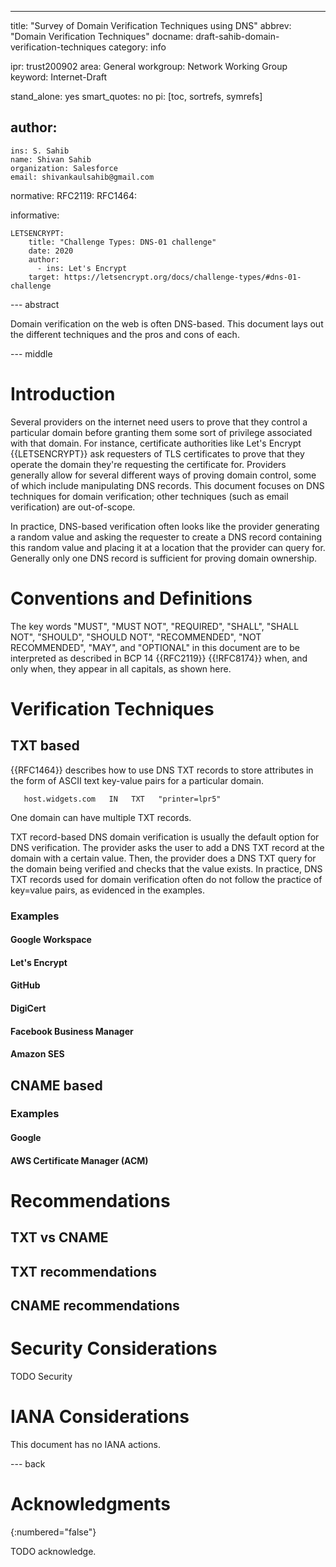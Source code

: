 ---
title: "Survey of Domain Verification Techniques using DNS"
abbrev: "Domain Verification Techniques"
docname: draft-sahib-domain-verification-techniques
category: info

ipr: trust200902
area: General
workgroup: Network Working Group
keyword: Internet-Draft

stand_alone: yes
smart_quotes: no
pi: [toc, sortrefs, symrefs]

author:
 -
    ins: S. Sahib
    name: Shivan Sahib
    organization: Salesforce
    email: shivankaulsahib@gmail.com

normative:
  RFC2119:
  RFC1464:

informative:

    LETSENCRYPT:
        title: "Challenge Types: DNS-01 challenge"
        date: 2020
        author:
          - ins: Let's Encrypt
        target: https://letsencrypt.org/docs/challenge-types/#dns-01-challenge



--- abstract

Domain verification on the web is often DNS-based. This document lays out the different techniques and the pros and cons of each.

--- middle

# Introduction

Several providers on the internet need users to prove that they control a particular domain before granting them some sort of privilege associated with that domain. For instance, certificate authorities like Let's Encrypt {{LETSENCRYPT}} ask requesters of TLS certificates to prove that they operate the domain they're requesting the certificate for. Providers generally allow for several different ways of proving domain control, some of which include manipulating DNS records. This document focuses on DNS techniques for domain verification; other techniques (such as email verification) are out-of-scope.

In practice, DNS-based verification often looks like the provider generating a random value and asking the requester to create a DNS record containing this random value and placing it at a location that the provider can query for. Generally only one DNS record is sufficient for proving domain ownership.

# Conventions and Definitions

The key words "MUST", "MUST NOT", "REQUIRED", "SHALL", "SHALL NOT", "SHOULD",
"SHOULD NOT", "RECOMMENDED", "NOT RECOMMENDED", "MAY", and "OPTIONAL" in this
document are to be interpreted as described in BCP 14 {{RFC2119}} {{!RFC8174}}
when, and only when, they appear in all capitals, as shown here.

# Verification Techniques

## TXT based

{{RFC1464}} describes how to use DNS TXT records to store attributes in the form of ASCII text key-value pairs for a particular domain.

       host.widgets.com   IN   TXT   "printer=lpr5"

One domain can have multiple TXT records.

TXT record-based DNS domain verification is usually the default option for DNS verification. The provider asks the user to add a DNS TXT record at the domain with a certain value. Then, the provider does a DNS TXT query for the domain being verified and checks that the value exists. In practice, DNS TXT records used for domain verification often do not follow the practice of key=value pairs, as evidenced in the examples.

### Examples

#### Google Workspace

#### Let's Encrypt

#### GitHub

#### DigiCert

#### Facebook Business Manager

#### Amazon SES



## CNAME based

### Examples

#### Google

#### AWS Certificate Manager (ACM)

# Recommendations

## TXT vs CNAME

## TXT recommendations

## CNAME recommendations


# Security Considerations

TODO Security


# IANA Considerations

This document has no IANA actions.



--- back

# Acknowledgments
{:numbered="false"}

TODO acknowledge.
